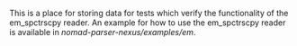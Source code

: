 This is a place for storing data for tests which verify the functionality of the em_spctrscpy reader.
An example for how to use the em_spctrscpy reader is available in *nomad-parser-nexus/examples/em*.